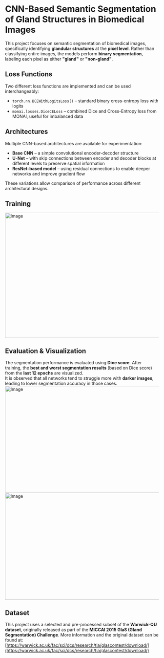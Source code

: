 # CNN-Based Semantic Segmentation of Gland Structures in Biomedical Images

This project focuses on semantic segmentation of biomedical images, specifically identifying **glandular structures** at the **pixel level**. Rather than classifying entire images, the models perform **binary segmentation**, labeling each pixel as either **"gland"** or **"non-gland"**.

## Loss Functions

Two different loss functions are implemented and can be used interchangeably:

- `torch.nn.BCEWithLogitsLoss()` – standard binary cross-entropy loss with logits  
- `monai.losses.DiceCELoss` – combined Dice and Cross-Entropy loss from MONAI, useful for imbalanced data

## Architectures

Multiple CNN-based architectures are available for experimentation:

- **Base CNN** – a simple convolutional encoder-decoder structure  
- **U-Net** – with skip connections between encoder and decoder blocks at different levels to preserve spatial information  
- **ResNet-based model** – using residual connections to enable deeper networks and improve gradient flow

These variations allow comparison of performance across different architectural designs.

## Training 

<img width="999" height="410" alt="Image" src="https://github.com/user-attachments/assets/d4f10d19-0ca6-4aec-9425-9884c0be4a7c" />

## Evaluation & Visualization

The segmentation performance is evaluated using **Dice score**. After training, the **best and worst segmentation results** (based on Dice score) from the **last 12 epochs** are visualized.  
It is observed that all networks tend to struggle more with **darker images**, leading to lower segmentation accuracy in those cases.
<img width="950" height="350" alt="Image" src="https://github.com/user-attachments/assets/f4c54a3b-1ac1-498c-b273-8099f3976944" />
<img width="950" height="350" alt="Image" src="https://github.com/user-attachments/assets/fa1fa442-ce3d-48ea-8c24-fda9a8f38396" />

## Dataset

This project uses a selected and pre-processed subset of the **Warwick-QU dataset**, originally released as part of the **MICCAI 2015 GlaS (Gland Segmentation) Challenge**. More information and the original dataset can be found at:  
[https://warwick.ac.uk/fac/sci/dcs/research/tia/glascontest/download/](https://warwick.ac.uk/fac/sci/dcs/research/tia/glascontest/download/)
